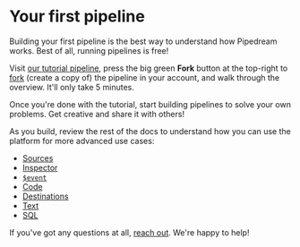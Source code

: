 # Your first pipeline

Building your first pipeline is the best way to understand how Pipedream works. Best of all, running pipelines is free!

Visit [our tutorial pipeline](https://pipedream.com/@pravin/tutorial-create-your-first-pipeline-in-5-minutes-p_4yKC36?c=c_GafGKB), press the big green **Fork** button at the top-right to [fork](/notebook/fork/) (create a copy of) the pipeline in your account, and walk through the overview. It'll only take 5 minutes.

Once you're done with the tutorial, start building pipelines to solve your own problems. Get creative and share it with others!

As you build, review the rest of the docs to understand how you can use the platform for more advanced use cases:

- [Sources](/notebook/sources/)
- [Inspector](/notebook/inspector/)
- [`$event`](/notebook/dollar-event/)
- [Code](/notebook/code/)
- [Destinations](/notebook/destinations/)
- [Text](/notebook/text/)
- [SQL](/notebook/sql/)

If you've got any questions at all, [reach out](/support/). We're happy to help!

